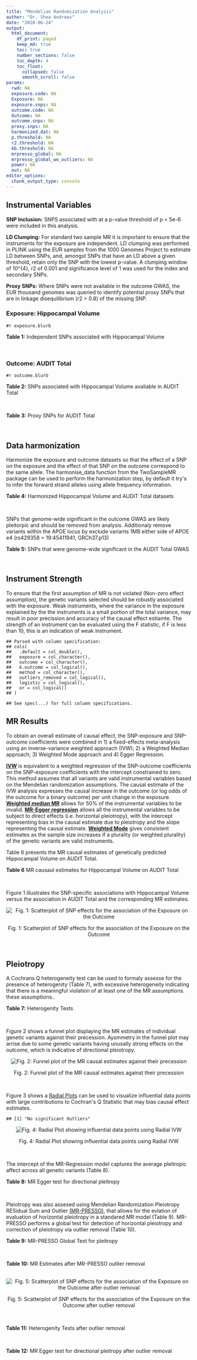 ```yaml
---
title: "Mendelian Randomization Analysis"
author: "Dr. Shea Andrews"
date: "2020-06-24"
output:
  html_document:
    df_print: paged
    keep_md: true
    toc: true
    number_sections: false
    toc_depth: 4
    toc_float:
      collapsed: false
      smooth_scroll: false
params:
  rwd: NA
  exposure.code: NA
  Exposure: NA
  exposure.snps: NA
  outcome.code: NA
  Outcome: NA
  outcome.snps: NA
  proxy.snps: NA
  harmonized.dat: NA
  p.threshold: NA
  r2.threshold: NA
  kb.threshold: NA
  mrpresso_global: NA
  mrpresso_global_wo_outliers: NA
  power: NA
  out: NA
editor_options:
  chunk_output_type: console
---
```







## Instrumental Variables
**SNP Inclusion:** SNPS associated with at a p-value threshold of p < 5e-6 were included in this analysis.
<br>

**LD Clumping:** For standard two sample MR it is important to ensure that the instruments for the exposure are independent. LD clumping was performed in PLINK using the EUR samples from the 1000 Genomes Project to estimate LD between SNPs, and, amongst SNPs that have an LD above a given threshold, retain only the SNP with the lowest p-value. A clumping window of 10^{4}, r2 of 0.001 and significance level of 1 was used for the index and secondary SNPs.
<br>

**Proxy SNPs:** Where SNPs were not available in the outcome GWAS, the EUR thousand genomes was queried to identify potential proxy SNPs that are in linkage disequilibrium (r2 > 0.8) of the missing SNP.
<br>

### Exposure: Hippocampal Volume
`#r exposure.blurb`
<br>

**Table 1:** Independent SNPs associated with Hippocampal Volume
<div data-pagedtable="false">
  <script data-pagedtable-source type="application/json">
{"columns":[{"label":["SNP"],"name":[1],"type":["chr"],"align":["left"]},{"label":["CHROM"],"name":[2],"type":["dbl"],"align":["right"]},{"label":["POS"],"name":[3],"type":["dbl"],"align":["right"]},{"label":["REF"],"name":[4],"type":["chr"],"align":["left"]},{"label":["ALT"],"name":[5],"type":["chr"],"align":["left"]},{"label":["AF"],"name":[6],"type":["dbl"],"align":["right"]},{"label":["BETA"],"name":[7],"type":["dbl"],"align":["right"]},{"label":["SE"],"name":[8],"type":["dbl"],"align":["right"]},{"label":["Z"],"name":[9],"type":["dbl"],"align":["right"]},{"label":["P"],"name":[10],"type":["dbl"],"align":["right"]},{"label":["N"],"name":[11],"type":["dbl"],"align":["right"]},{"label":["TRAIT"],"name":[12],"type":["chr"],"align":["left"]}],"data":[{"1":"rs10908512","2":"1","3":"153856498","4":"C","5":"T","6":"0.5624","7":"0.04051169","8":"0.008700965","9":"4.656","10":"3.217e-06","11":"26814","12":"Hippocampal_Volume"},{"1":"rs7588305","2":"2","3":"8780959","4":"G","5":"C","6":"0.5308","7":"-0.04002256","8":"0.008681684","9":"-4.610","10":"4.023e-06","11":"26615","12":"Hippocampal_Volume"},{"1":"rs59966106","2":"2","3":"96999086","4":"A","5":"G","6":"0.3114","7":"0.04276760","8":"0.009321611","9":"4.588","10":"4.470e-06","11":"26814","12":"Hippocampal_Volume"},{"1":"rs2268894","2":"2","3":"162856148","4":"C","5":"T","6":"0.5412","7":"-0.05668170","8":"0.008658983","9":"-6.546","10":"5.894e-11","11":"26814","12":"Hippocampal_Volume"},{"1":"rs138012093","2":"4","3":"134506440","4":"G","5":"A","6":"0.0173","7":"-0.16180284","8":"0.033576021","9":"-4.819","10":"1.445e-06","11":"26065","12":"Hippocampal_Volume"},{"1":"rs144578582","2":"4","3":"155539564","4":"G","5":"A","6":"0.0068","7":"-0.36225028","8":"0.074659992","9":"-4.852","10":"1.221e-06","11":"13258","12":"Hippocampal_Volume"},{"1":"rs6552737","2":"4","3":"184955461","4":"T","5":"A","6":"0.4152","7":"-0.04324518","8":"0.008759404","9":"-4.937","10":"7.922e-07","11":"26814","12":"Hippocampal_Volume"},{"1":"rs2289881","2":"5","3":"66084260","4":"G","5":"T","6":"0.3544","7":"-0.05014690","8":"0.009022472","9":"-5.558","10":"2.728e-08","11":"26814","12":"Hippocampal_Volume"},{"1":"rs148054686","2":"5","3":"94459128","4":"G","5":"A","6":"0.0124","7":"-0.21659175","8":"0.047064699","9":"-4.602","10":"4.184e-06","11":"18411","12":"Hippocampal_Volume"},{"1":"rs10041542","2":"5","3":"167832067","4":"T","5":"C","6":"0.2452","7":"-0.04686000","8":"0.010070917","9":"-4.653","10":"3.273e-06","11":"26615","12":"Hippocampal_Volume"},{"1":"rs17172044","2":"7","3":"42397586","4":"A","5":"C","6":"0.0775","7":"-0.07408290","8":"0.016143574","9":"-4.589","10":"4.464e-06","11":"26814","12":"Hippocampal_Volume"},{"1":"rs2346440","2":"7","3":"133685512","4":"G","5":"C","6":"0.4591","7":"0.04059843","8":"0.008661921","9":"4.687","10":"2.767e-06","11":"26814","12":"Hippocampal_Volume"},{"1":"rs11979341","2":"7","3":"155797978","4":"C","5":"G","6":"0.3163","7":"0.06558170","8":"0.009708611","9":"6.755","10":"1.424e-11","11":"24484","12":"Hippocampal_Volume"},{"1":"rs11993215","2":"8","3":"28055926","4":"A","5":"T","6":"0.9102","7":"0.06998320","8":"0.015193929","9":"4.606","10":"4.108e-06","11":"26477","12":"Hippocampal_Volume"},{"1":"rs113835443","2":"8","3":"144717251","4":"C","5":"T","6":"0.0904","7":"0.07553081","8":"0.016197900","9":"4.663","10":"3.118e-06","11":"23154","12":"Hippocampal_Volume"},{"1":"rs62583528","2":"9","3":"106929593","4":"G","5":"A","6":"0.1951","7":"0.05622208","8":"0.010891531","9":"5.162","10":"2.447e-07","11":"26814","12":"Hippocampal_Volume"},{"1":"rs7020341","2":"9","3":"119247974","4":"G","5":"C","6":"0.3590","7":"0.05989482","8":"0.009013518","9":"6.645","10":"3.035e-11","11":"26700","12":"Hippocampal_Volume"},{"1":"rs11245365","2":"10","3":"126482389","4":"G","5":"A","6":"0.5648","7":"-0.04474128","8":"0.008786582","9":"-5.092","10":"3.547e-07","11":"26322","12":"Hippocampal_Volume"},{"1":"rs12802656","2":"11","3":"16534415","4":"A","5":"C","6":"0.4696","7":"-0.03979580","8":"0.008681459","9":"-4.584","10":"4.560e-06","11":"26614","12":"Hippocampal_Volume"},{"1":"rs659065","2":"12","3":"4008887","4":"C","5":"G","6":"0.1413","7":"-0.06743310","8":"0.012611389","9":"-5.347","10":"8.931e-08","11":"25881","12":"Hippocampal_Volume"},{"1":"rs61921502","2":"12","3":"65832468","4":"T","5":"G","6":"0.1534","7":"-0.10788400","8":"0.011964511","9":"-9.017","10":"1.941e-19","11":"26814","12":"Hippocampal_Volume"},{"1":"rs79522035","2":"12","3":"72956782","4":"C","5":"T","6":"0.0419","7":"0.09939183","8":"0.021592837","9":"4.603","10":"4.164e-06","11":"26692","12":"Hippocampal_Volume"},{"1":"rs77956314","2":"12","3":"117323367","4":"T","5":"C","6":"0.0840","7":"0.16185400","8":"0.015536016","9":"10.418","10":"2.055e-25","11":"26814","12":"Hippocampal_Volume"},{"1":"rs143933797","2":"17","3":"78252238","4":"G","5":"A","6":"0.0166","7":"0.22638451","8":"0.047143797","9":"4.802","10":"1.571e-06","11":"13758","12":"Hippocampal_Volume"},{"1":"rs79727675","2":"18","3":"11653053","4":"C","5":"A","6":"0.0472","7":"-0.13610794","8":"0.027913852","9":"-4.876","10":"1.082e-06","11":"14245","12":"Hippocampal_Volume"},{"1":"rs429358","2":"19","3":"45411941","4":"T","5":"C","6":"0.1537","7":"-0.06342470","8":"0.012519680","9":"-5.066","10":"4.067e-07","11":"24498","12":"Hippocampal_Volume"},{"1":"rs6060504","2":"20","3":"34197619","4":"T","5":"C","6":"0.1624","7":"0.06315530","8":"0.011701919","9":"5.397","10":"6.762e-08","11":"26814","12":"Hippocampal_Volume"},{"1":"rs5753220","2":"22","3":"30986350","4":"T","5":"C","6":"0.2497","7":"-0.04931970","8":"0.010038609","9":"-4.913","10":"8.988e-07","11":"26459","12":"Hippocampal_Volume"}],"options":{"columns":{"min":{},"max":[10]},"rows":{"min":[10],"max":[10]},"pages":{}}}
  </script>
</div>
<br>

### Outcome: AUDIT Total
`#r outcome.blurb`
<br>

**Table 2:** SNPs associated with Hippocampal Volume avaliable in AUDIT Total
<div data-pagedtable="false">
  <script data-pagedtable-source type="application/json">
{"columns":[{"label":["SNP"],"name":[1],"type":["chr"],"align":["left"]},{"label":["CHROM"],"name":[2],"type":["dbl"],"align":["right"]},{"label":["POS"],"name":[3],"type":["dbl"],"align":["right"]},{"label":["REF"],"name":[4],"type":["chr"],"align":["left"]},{"label":["ALT"],"name":[5],"type":["chr"],"align":["left"]},{"label":["AF"],"name":[6],"type":["dbl"],"align":["right"]},{"label":["BETA"],"name":[7],"type":["dbl"],"align":["right"]},{"label":["SE"],"name":[8],"type":["dbl"],"align":["right"]},{"label":["Z"],"name":[9],"type":["dbl"],"align":["right"]},{"label":["P"],"name":[10],"type":["dbl"],"align":["right"]},{"label":["N"],"name":[11],"type":["dbl"],"align":["right"]},{"label":["TRAIT"],"name":[12],"type":["chr"],"align":["left"]}],"data":[{"1":"rs10908512","2":"1","3":"153856498","4":"C","5":"T","6":"0.57319700","7":"2.263332e-03","8":"0.002653378","9":"0.853","10":"0.393700","11":"141894","12":"AUDIT_Total"},{"1":"rs7588305","2":"2","3":"8780959","4":"G","5":"C","6":"0.56922200","7":"3.696022e-03","8":"0.002649478","9":"1.395","10":"0.162900","11":"141932","12":"AUDIT_Total"},{"1":"rs59966106","2":"2","3":"96999086","4":"A","5":"G","6":"0.28173900","7":"-1.784110e-04","8":"0.002662849","9":"-0.067","10":"0.946900","11":"141888","12":"AUDIT_Total"},{"1":"rs2268894","2":"2","3":"162856148","4":"C","5":"T","6":"0.55968800","7":"-3.396126e-03","8":"0.002663629","9":"-1.275","10":"0.202100","11":"140504","12":"AUDIT_Total"},{"1":"rs138012093","2":"4","3":"134506440","4":"G","5":"A","6":"0.02685050","7":"-6.949463e-05","8":"0.002672870","9":"-0.026","10":"0.979100","11":"141052","12":"AUDIT_Total"},{"1":"rs144578582","2":"4","3":"155539564","4":"G","5":"A","6":"0.00362450","7":"2.509455e-03","8":"0.002658321","9":"0.944","10":"0.345100","11":"141298","12":"AUDIT_Total"},{"1":"rs6552737","2":"4","3":"184955461","4":"T","5":"A","6":"0.40243900","7":"6.074234e-04","8":"0.002711712","9":"0.224","10":"0.822900","11":"136476","12":"AUDIT_Total"},{"1":"rs2289881","2":"5","3":"66084260","4":"G","5":"T","6":"0.36506200","7":"-7.593126e-03","8":"0.002664255","9":"-2.850","10":"0.004373","11":"139491","12":"AUDIT_Total"},{"1":"rs148054686","2":"5","3":"94459128","4":"G","5":"A","6":"0.00362056","7":"-2.910403e-03","8":"0.002662766","9":"-1.093","10":"0.274600","11":"140720","12":"AUDIT_Total"},{"1":"rs10041542","2":"5","3":"167832067","4":"T","5":"C","6":"0.24088900","7":"-1.134930e-03","8":"0.002676719","9":"-0.424","10":"0.671400","11":"139806","12":"AUDIT_Total"},{"1":"rs17172044","2":"7","3":"42397586","4":"A","5":"C","6":"0.06297640","7":"-1.331810e-03","8":"0.002658303","9":"-0.501","10":"0.616100","11":"141669","12":"AUDIT_Total"},{"1":"rs2346440","2":"7","3":"133685512","4":"G","5":"C","6":"0.47453600","7":"-1.742791e-03","8":"0.002664818","9":"-0.654","10":"0.512900","11":"140838","12":"AUDIT_Total"},{"1":"rs11979341","2":"7","3":"155797978","4":"C","5":"G","6":"0.33175500","7":"2.078000e-04","8":"0.002698697","9":"0.077","10":"0.938400","11":"138116","12":"AUDIT_Total"},{"1":"rs11993215","2":"NA","3":"NA","4":"NA","5":"NA","6":"NA","7":"NA","8":"NA","9":"NA","10":"NA","11":"NA","12":"NA"},{"1":"rs113835443","2":"8","3":"144717251","4":"C","5":"T","6":"0.11809600","7":"-3.769069e-04","8":"0.002673099","9":"-0.141","10":"0.887800","11":"140593","12":"AUDIT_Total"},{"1":"rs62583528","2":"9","3":"106929593","4":"G","5":"A","6":"0.17478300","7":"1.080673e-03","8":"0.002668328","9":"0.405","10":"0.685700","11":"140707","12":"AUDIT_Total"},{"1":"rs7020341","2":"9","3":"119247974","4":"G","5":"C","6":"0.41158300","7":"3.194201e-04","8":"0.002661834","9":"0.120","10":"0.904800","11":"141833","12":"AUDIT_Total"},{"1":"rs11245365","2":"10","3":"126482389","4":"G","5":"A","6":"0.60673900","7":"-5.081611e-04","8":"0.002660529","9":"-0.191","10":"0.848900","11":"141824","12":"AUDIT_Total"},{"1":"rs12802656","2":"11","3":"16534415","4":"A","5":"C","6":"0.52089400","7":"5.564580e-03","8":"0.002651063","9":"2.099","10":"0.035810","11":"141326","12":"AUDIT_Total"},{"1":"rs659065","2":"12","3":"4008887","4":"C","5":"G","6":"0.14661100","7":"1.737210e-03","8":"0.002656290","9":"0.654","10":"0.513100","11":"141744","12":"AUDIT_Total"},{"1":"rs61921502","2":"12","3":"65832468","4":"T","5":"G","6":"0.14724000","7":"-6.327520e-03","8":"0.002659738","9":"-2.379","10":"0.017360","11":"140238","12":"AUDIT_Total"},{"1":"rs79522035","2":"12","3":"72956782","4":"C","5":"T","6":"0.05612060","7":"2.225874e-03","8":"0.002662528","9":"0.836","10":"0.403200","11":"140933","12":"AUDIT_Total"},{"1":"rs77956314","2":"12","3":"117323367","4":"T","5":"C","6":"0.07391780","7":"1.479450e-03","8":"0.002656108","9":"0.557","10":"0.577500","11":"141850","12":"AUDIT_Total"},{"1":"rs143933797","2":"17","3":"78252238","4":"G","5":"A","6":"0.03779070","7":"-1.586391e-03","8":"0.002661730","9":"-0.596","10":"0.551100","11":"141216","12":"AUDIT_Total"},{"1":"rs79727675","2":"18","3":"11653053","4":"C","5":"A","6":"0.05414240","7":"3.193084e-04","8":"0.002660903","9":"0.120","10":"0.904800","11":"141932","12":"AUDIT_Total"},{"1":"rs429358","2":"19","3":"45411941","4":"T","5":"C","6":"0.13181000","7":"-6.326630e-03","8":"0.002643806","9":"-2.393","10":"0.016720","11":"141932","12":"AUDIT_Total"},{"1":"rs6060504","2":"20","3":"34197619","4":"T","5":"C","6":"0.16094300","7":"5.140550e-03","8":"0.002649767","9":"1.940","10":"0.052330","11":"141560","12":"AUDIT_Total"},{"1":"rs5753220","2":"22","3":"30986350","4":"T","5":"C","6":"0.20964800","7":"6.115460e-04","8":"0.002658897","9":"0.230","10":"0.818100","11":"141932","12":"AUDIT_Total"}],"options":{"columns":{"min":{},"max":[10]},"rows":{"min":[10],"max":[10]},"pages":{}}}
  </script>
</div>
<br>

**Table 3:** Proxy SNPs for AUDIT Total
<div data-pagedtable="false">
  <script data-pagedtable-source type="application/json">
{"columns":[{"label":["proxy.outcome"],"name":[1],"type":["lgl"],"align":["right"]},{"label":["target_snp"],"name":[2],"type":["chr"],"align":["left"]},{"label":["proxy_snp"],"name":[3],"type":["lgl"],"align":["right"]},{"label":["ld.r2"],"name":[4],"type":["lgl"],"align":["right"]},{"label":["Dprime"],"name":[5],"type":["lgl"],"align":["right"]},{"label":["ref.proxy"],"name":[6],"type":["lgl"],"align":["right"]},{"label":["alt.proxy"],"name":[7],"type":["lgl"],"align":["right"]},{"label":["CHROM"],"name":[8],"type":["lgl"],"align":["right"]},{"label":["POS"],"name":[9],"type":["lgl"],"align":["right"]},{"label":["ALT.proxy"],"name":[10],"type":["lgl"],"align":["right"]},{"label":["REF.proxy"],"name":[11],"type":["lgl"],"align":["right"]},{"label":["AF"],"name":[12],"type":["lgl"],"align":["right"]},{"label":["BETA"],"name":[13],"type":["lgl"],"align":["right"]},{"label":["SE"],"name":[14],"type":["lgl"],"align":["right"]},{"label":["P"],"name":[15],"type":["lgl"],"align":["right"]},{"label":["N"],"name":[16],"type":["lgl"],"align":["right"]},{"label":["ref"],"name":[17],"type":["lgl"],"align":["right"]},{"label":["alt"],"name":[18],"type":["lgl"],"align":["right"]},{"label":["ALT"],"name":[19],"type":["lgl"],"align":["right"]},{"label":["REF"],"name":[20],"type":["lgl"],"align":["right"]},{"label":["PHASE"],"name":[21],"type":["lgl"],"align":["right"]}],"data":[{"1":"NA","2":"rs11993215","3":"NA","4":"NA","5":"NA","6":"NA","7":"NA","8":"NA","9":"NA","10":"NA","11":"NA","12":"NA","13":"NA","14":"NA","15":"NA","16":"NA","17":"NA","18":"NA","19":"NA","20":"NA","21":"NA"}],"options":{"columns":{"min":{},"max":[10]},"rows":{"min":[10],"max":[10]},"pages":{}}}
  </script>
</div>
<br>

## Data harmonization
Harmonize the exposure and outcome datasets so that the effect of a SNP on the exposure and the effect of that SNP on the outcome correspond to the same allele. The harmonise_data function from the TwoSampleMR package can be used to perform the harmonization step, by default it try's to infer the forward strand alleles using allele frequency information.
<br>

**Table 4:** Harmonized Hippocampal Volume and AUDIT Total datasets
<div data-pagedtable="false">
  <script data-pagedtable-source type="application/json">
{"columns":[{"label":["SNP"],"name":[1],"type":["chr"],"align":["left"]},{"label":["effect_allele.exposure"],"name":[2],"type":["chr"],"align":["left"]},{"label":["other_allele.exposure"],"name":[3],"type":["chr"],"align":["left"]},{"label":["effect_allele.outcome"],"name":[4],"type":["chr"],"align":["left"]},{"label":["other_allele.outcome"],"name":[5],"type":["chr"],"align":["left"]},{"label":["beta.exposure"],"name":[6],"type":["dbl"],"align":["right"]},{"label":["beta.outcome"],"name":[7],"type":["dbl"],"align":["right"]},{"label":["eaf.exposure"],"name":[8],"type":["dbl"],"align":["right"]},{"label":["eaf.outcome"],"name":[9],"type":["dbl"],"align":["right"]},{"label":["remove"],"name":[10],"type":["lgl"],"align":["right"]},{"label":["palindromic"],"name":[11],"type":["lgl"],"align":["right"]},{"label":["ambiguous"],"name":[12],"type":["lgl"],"align":["right"]},{"label":["id.outcome"],"name":[13],"type":["chr"],"align":["left"]},{"label":["chr.outcome"],"name":[14],"type":["dbl"],"align":["right"]},{"label":["pos.outcome"],"name":[15],"type":["dbl"],"align":["right"]},{"label":["se.outcome"],"name":[16],"type":["dbl"],"align":["right"]},{"label":["z.outcome"],"name":[17],"type":["dbl"],"align":["right"]},{"label":["pval.outcome"],"name":[18],"type":["dbl"],"align":["right"]},{"label":["samplesize.outcome"],"name":[19],"type":["dbl"],"align":["right"]},{"label":["outcome"],"name":[20],"type":["chr"],"align":["left"]},{"label":["mr_keep.outcome"],"name":[21],"type":["lgl"],"align":["right"]},{"label":["pval_origin.outcome"],"name":[22],"type":["chr"],"align":["left"]},{"label":["chr.exposure"],"name":[23],"type":["dbl"],"align":["right"]},{"label":["pos.exposure"],"name":[24],"type":["dbl"],"align":["right"]},{"label":["se.exposure"],"name":[25],"type":["dbl"],"align":["right"]},{"label":["z.exposure"],"name":[26],"type":["dbl"],"align":["right"]},{"label":["pval.exposure"],"name":[27],"type":["dbl"],"align":["right"]},{"label":["samplesize.exposure"],"name":[28],"type":["dbl"],"align":["right"]},{"label":["exposure"],"name":[29],"type":["chr"],"align":["left"]},{"label":["mr_keep.exposure"],"name":[30],"type":["lgl"],"align":["right"]},{"label":["pval_origin.exposure"],"name":[31],"type":["chr"],"align":["left"]},{"label":["id.exposure"],"name":[32],"type":["chr"],"align":["left"]},{"label":["action"],"name":[33],"type":["dbl"],"align":["right"]},{"label":["mr_keep"],"name":[34],"type":["lgl"],"align":["right"]},{"label":["pleitropy_keep"],"name":[35],"type":["lgl"],"align":["right"]},{"label":["pt"],"name":[36],"type":["dbl"],"align":["right"]},{"label":["mrpresso_RSSobs"],"name":[37],"type":["lgl"],"align":["right"]},{"label":["mrpresso_pval"],"name":[38],"type":["lgl"],"align":["right"]},{"label":["mrpresso_keep"],"name":[39],"type":["lgl"],"align":["right"]}],"data":[{"1":"rs10041542","2":"C","3":"T","4":"C","5":"T","6":"-0.04686000","7":"-1.134930e-03","8":"0.2452","9":"0.24088900","10":"FALSE","11":"FALSE","12":"FALSE","13":"3veenZ","14":"5","15":"167832067","16":"0.002676719","17":"-0.424","18":"0.671400","19":"139806","20":"SanchezRoige2019auditt23andMe","21":"TRUE","22":"reported","23":"5","24":"167832067","25":"0.010070917","26":"-4.653","27":"3.273e-06","28":"26615","29":"Hilbar2017hipv","30":"TRUE","31":"reported","32":"SWaYJb","33":"2","34":"TRUE","35":"TRUE","36":"5e-06","37":"NA","38":"NA","39":"TRUE"},{"1":"rs10908512","2":"T","3":"C","4":"T","5":"C","6":"0.04051169","7":"2.263332e-03","8":"0.5624","9":"0.57319700","10":"FALSE","11":"FALSE","12":"FALSE","13":"3veenZ","14":"1","15":"153856498","16":"0.002653378","17":"0.853","18":"0.393700","19":"141894","20":"SanchezRoige2019auditt23andMe","21":"TRUE","22":"reported","23":"1","24":"153856498","25":"0.008700965","26":"4.656","27":"3.217e-06","28":"26814","29":"Hilbar2017hipv","30":"TRUE","31":"reported","32":"SWaYJb","33":"2","34":"TRUE","35":"TRUE","36":"5e-06","37":"NA","38":"NA","39":"TRUE"},{"1":"rs11245365","2":"A","3":"G","4":"A","5":"G","6":"-0.04474128","7":"-5.081611e-04","8":"0.5648","9":"0.60673900","10":"FALSE","11":"FALSE","12":"FALSE","13":"3veenZ","14":"10","15":"126482389","16":"0.002660529","17":"-0.191","18":"0.848900","19":"141824","20":"SanchezRoige2019auditt23andMe","21":"TRUE","22":"reported","23":"10","24":"126482389","25":"0.008786582","26":"-5.092","27":"3.547e-07","28":"26322","29":"Hilbar2017hipv","30":"TRUE","31":"reported","32":"SWaYJb","33":"2","34":"TRUE","35":"TRUE","36":"5e-06","37":"NA","38":"NA","39":"TRUE"},{"1":"rs113835443","2":"T","3":"C","4":"T","5":"C","6":"0.07553081","7":"-3.769069e-04","8":"0.0904","9":"0.11809600","10":"FALSE","11":"FALSE","12":"FALSE","13":"3veenZ","14":"8","15":"144717251","16":"0.002673099","17":"-0.141","18":"0.887800","19":"140593","20":"SanchezRoige2019auditt23andMe","21":"TRUE","22":"reported","23":"8","24":"144717251","25":"0.016197900","26":"4.663","27":"3.118e-06","28":"23154","29":"Hilbar2017hipv","30":"TRUE","31":"reported","32":"SWaYJb","33":"2","34":"TRUE","35":"TRUE","36":"5e-06","37":"NA","38":"NA","39":"TRUE"},{"1":"rs11979341","2":"G","3":"C","4":"G","5":"C","6":"0.06558170","7":"2.078000e-04","8":"0.3163","9":"0.33175500","10":"FALSE","11":"TRUE","12":"FALSE","13":"3veenZ","14":"7","15":"155797978","16":"0.002698697","17":"0.077","18":"0.938400","19":"138116","20":"SanchezRoige2019auditt23andMe","21":"TRUE","22":"reported","23":"7","24":"155797978","25":"0.009708611","26":"6.755","27":"1.424e-11","28":"24484","29":"Hilbar2017hipv","30":"TRUE","31":"reported","32":"SWaYJb","33":"2","34":"TRUE","35":"TRUE","36":"5e-06","37":"NA","38":"NA","39":"TRUE"},{"1":"rs12802656","2":"C","3":"A","4":"C","5":"A","6":"-0.03979580","7":"5.564580e-03","8":"0.4696","9":"0.52089400","10":"FALSE","11":"FALSE","12":"FALSE","13":"3veenZ","14":"11","15":"16534415","16":"0.002651063","17":"2.099","18":"0.035810","19":"141326","20":"SanchezRoige2019auditt23andMe","21":"TRUE","22":"reported","23":"11","24":"16534415","25":"0.008681459","26":"-4.584","27":"4.560e-06","28":"26614","29":"Hilbar2017hipv","30":"TRUE","31":"reported","32":"SWaYJb","33":"2","34":"TRUE","35":"TRUE","36":"5e-06","37":"NA","38":"NA","39":"TRUE"},{"1":"rs138012093","2":"A","3":"G","4":"A","5":"G","6":"-0.16180284","7":"-6.949463e-05","8":"0.0173","9":"0.02685050","10":"FALSE","11":"FALSE","12":"FALSE","13":"3veenZ","14":"4","15":"134506440","16":"0.002672870","17":"-0.026","18":"0.979100","19":"141052","20":"SanchezRoige2019auditt23andMe","21":"TRUE","22":"reported","23":"4","24":"134506440","25":"0.033576021","26":"-4.819","27":"1.445e-06","28":"26065","29":"Hilbar2017hipv","30":"TRUE","31":"reported","32":"SWaYJb","33":"2","34":"TRUE","35":"TRUE","36":"5e-06","37":"NA","38":"NA","39":"TRUE"},{"1":"rs143933797","2":"A","3":"G","4":"A","5":"G","6":"0.22638451","7":"-1.586391e-03","8":"0.0166","9":"0.03779070","10":"FALSE","11":"FALSE","12":"FALSE","13":"3veenZ","14":"17","15":"78252238","16":"0.002661730","17":"-0.596","18":"0.551100","19":"141216","20":"SanchezRoige2019auditt23andMe","21":"TRUE","22":"reported","23":"17","24":"78252238","25":"0.047143797","26":"4.802","27":"1.571e-06","28":"13758","29":"Hilbar2017hipv","30":"TRUE","31":"reported","32":"SWaYJb","33":"2","34":"TRUE","35":"TRUE","36":"5e-06","37":"NA","38":"NA","39":"TRUE"},{"1":"rs144578582","2":"A","3":"G","4":"A","5":"G","6":"-0.36225028","7":"2.509455e-03","8":"0.0068","9":"0.00362450","10":"FALSE","11":"FALSE","12":"FALSE","13":"3veenZ","14":"4","15":"155539564","16":"0.002658321","17":"0.944","18":"0.345100","19":"141298","20":"SanchezRoige2019auditt23andMe","21":"TRUE","22":"reported","23":"4","24":"155539564","25":"0.074659992","26":"-4.852","27":"1.221e-06","28":"13258","29":"Hilbar2017hipv","30":"TRUE","31":"reported","32":"SWaYJb","33":"2","34":"TRUE","35":"TRUE","36":"5e-06","37":"NA","38":"NA","39":"TRUE"},{"1":"rs148054686","2":"A","3":"G","4":"A","5":"G","6":"-0.21659175","7":"-2.910403e-03","8":"0.0124","9":"0.00362056","10":"FALSE","11":"FALSE","12":"FALSE","13":"3veenZ","14":"5","15":"94459128","16":"0.002662766","17":"-1.093","18":"0.274600","19":"140720","20":"SanchezRoige2019auditt23andMe","21":"TRUE","22":"reported","23":"5","24":"94459128","25":"0.047064699","26":"-4.602","27":"4.184e-06","28":"18411","29":"Hilbar2017hipv","30":"TRUE","31":"reported","32":"SWaYJb","33":"2","34":"TRUE","35":"TRUE","36":"5e-06","37":"NA","38":"NA","39":"TRUE"},{"1":"rs17172044","2":"C","3":"A","4":"C","5":"A","6":"-0.07408290","7":"-1.331810e-03","8":"0.0775","9":"0.06297640","10":"FALSE","11":"FALSE","12":"FALSE","13":"3veenZ","14":"7","15":"42397586","16":"0.002658303","17":"-0.501","18":"0.616100","19":"141669","20":"SanchezRoige2019auditt23andMe","21":"TRUE","22":"reported","23":"7","24":"42397586","25":"0.016143574","26":"-4.589","27":"4.464e-06","28":"26814","29":"Hilbar2017hipv","30":"TRUE","31":"reported","32":"SWaYJb","33":"2","34":"TRUE","35":"TRUE","36":"5e-06","37":"NA","38":"NA","39":"TRUE"},{"1":"rs2268894","2":"T","3":"C","4":"T","5":"C","6":"-0.05668170","7":"-3.396126e-03","8":"0.5412","9":"0.55968800","10":"FALSE","11":"FALSE","12":"FALSE","13":"3veenZ","14":"2","15":"162856148","16":"0.002663629","17":"-1.275","18":"0.202100","19":"140504","20":"SanchezRoige2019auditt23andMe","21":"TRUE","22":"reported","23":"2","24":"162856148","25":"0.008658983","26":"-6.546","27":"5.894e-11","28":"26814","29":"Hilbar2017hipv","30":"TRUE","31":"reported","32":"SWaYJb","33":"2","34":"TRUE","35":"TRUE","36":"5e-06","37":"NA","38":"NA","39":"TRUE"},{"1":"rs2289881","2":"T","3":"G","4":"T","5":"G","6":"-0.05014690","7":"-7.593126e-03","8":"0.3544","9":"0.36506200","10":"FALSE","11":"FALSE","12":"FALSE","13":"3veenZ","14":"5","15":"66084260","16":"0.002664255","17":"-2.850","18":"0.004373","19":"139491","20":"SanchezRoige2019auditt23andMe","21":"TRUE","22":"reported","23":"5","24":"66084260","25":"0.009022472","26":"-5.558","27":"2.728e-08","28":"26814","29":"Hilbar2017hipv","30":"TRUE","31":"reported","32":"SWaYJb","33":"2","34":"TRUE","35":"TRUE","36":"5e-06","37":"NA","38":"NA","39":"TRUE"},{"1":"rs2346440","2":"C","3":"G","4":"C","5":"G","6":"0.04059843","7":"-1.742791e-03","8":"0.4591","9":"0.47453600","10":"FALSE","11":"TRUE","12":"TRUE","13":"3veenZ","14":"7","15":"133685512","16":"0.002664818","17":"-0.654","18":"0.512900","19":"140838","20":"SanchezRoige2019auditt23andMe","21":"TRUE","22":"reported","23":"7","24":"133685512","25":"0.008661921","26":"4.687","27":"2.767e-06","28":"26814","29":"Hilbar2017hipv","30":"TRUE","31":"reported","32":"SWaYJb","33":"2","34":"FALSE","35":"TRUE","36":"5e-06","37":"NA","38":"NA","39":"NA"},{"1":"rs429358","2":"C","3":"T","4":"C","5":"T","6":"-0.06342470","7":"-6.326630e-03","8":"0.1537","9":"0.13181000","10":"FALSE","11":"FALSE","12":"FALSE","13":"3veenZ","14":"19","15":"45411941","16":"0.002643806","17":"-2.393","18":"0.016720","19":"141932","20":"SanchezRoige2019auditt23andMe","21":"TRUE","22":"reported","23":"19","24":"45411941","25":"0.012519680","26":"-5.066","27":"4.067e-07","28":"24498","29":"Hilbar2017hipv","30":"TRUE","31":"reported","32":"SWaYJb","33":"2","34":"TRUE","35":"FALSE","36":"5e-06","37":"NA","38":"NA","39":"TRUE"},{"1":"rs5753220","2":"C","3":"T","4":"C","5":"T","6":"-0.04931970","7":"6.115460e-04","8":"0.2497","9":"0.20964800","10":"FALSE","11":"FALSE","12":"FALSE","13":"3veenZ","14":"22","15":"30986350","16":"0.002658897","17":"0.230","18":"0.818100","19":"141932","20":"SanchezRoige2019auditt23andMe","21":"TRUE","22":"reported","23":"22","24":"30986350","25":"0.010038609","26":"-4.913","27":"8.988e-07","28":"26459","29":"Hilbar2017hipv","30":"TRUE","31":"reported","32":"SWaYJb","33":"2","34":"TRUE","35":"TRUE","36":"5e-06","37":"NA","38":"NA","39":"TRUE"},{"1":"rs59966106","2":"G","3":"A","4":"G","5":"A","6":"0.04276760","7":"-1.784110e-04","8":"0.3114","9":"0.28173900","10":"FALSE","11":"FALSE","12":"FALSE","13":"3veenZ","14":"2","15":"96999086","16":"0.002662849","17":"-0.067","18":"0.946900","19":"141888","20":"SanchezRoige2019auditt23andMe","21":"TRUE","22":"reported","23":"2","24":"96999086","25":"0.009321611","26":"4.588","27":"4.470e-06","28":"26814","29":"Hilbar2017hipv","30":"TRUE","31":"reported","32":"SWaYJb","33":"2","34":"TRUE","35":"TRUE","36":"5e-06","37":"NA","38":"NA","39":"TRUE"},{"1":"rs6060504","2":"C","3":"T","4":"C","5":"T","6":"0.06315530","7":"5.140550e-03","8":"0.1624","9":"0.16094300","10":"FALSE","11":"FALSE","12":"FALSE","13":"3veenZ","14":"20","15":"34197619","16":"0.002649767","17":"1.940","18":"0.052330","19":"141560","20":"SanchezRoige2019auditt23andMe","21":"TRUE","22":"reported","23":"20","24":"34197619","25":"0.011701919","26":"5.397","27":"6.762e-08","28":"26814","29":"Hilbar2017hipv","30":"TRUE","31":"reported","32":"SWaYJb","33":"2","34":"TRUE","35":"TRUE","36":"5e-06","37":"NA","38":"NA","39":"TRUE"},{"1":"rs61921502","2":"G","3":"T","4":"G","5":"T","6":"-0.10788400","7":"-6.327520e-03","8":"0.1534","9":"0.14724000","10":"FALSE","11":"FALSE","12":"FALSE","13":"3veenZ","14":"12","15":"65832468","16":"0.002659738","17":"-2.379","18":"0.017360","19":"140238","20":"SanchezRoige2019auditt23andMe","21":"TRUE","22":"reported","23":"12","24":"65832468","25":"0.011964511","26":"-9.017","27":"1.941e-19","28":"26814","29":"Hilbar2017hipv","30":"TRUE","31":"reported","32":"SWaYJb","33":"2","34":"TRUE","35":"TRUE","36":"5e-06","37":"NA","38":"NA","39":"TRUE"},{"1":"rs62583528","2":"A","3":"G","4":"A","5":"G","6":"0.05622208","7":"1.080673e-03","8":"0.1951","9":"0.17478300","10":"FALSE","11":"FALSE","12":"FALSE","13":"3veenZ","14":"9","15":"106929593","16":"0.002668328","17":"0.405","18":"0.685700","19":"140707","20":"SanchezRoige2019auditt23andMe","21":"TRUE","22":"reported","23":"9","24":"106929593","25":"0.010891531","26":"5.162","27":"2.447e-07","28":"26814","29":"Hilbar2017hipv","30":"TRUE","31":"reported","32":"SWaYJb","33":"2","34":"TRUE","35":"TRUE","36":"5e-06","37":"NA","38":"NA","39":"TRUE"},{"1":"rs6552737","2":"A","3":"T","4":"A","5":"T","6":"-0.04324518","7":"6.074234e-04","8":"0.4152","9":"0.40243900","10":"FALSE","11":"TRUE","12":"FALSE","13":"3veenZ","14":"4","15":"184955461","16":"0.002711712","17":"0.224","18":"0.822900","19":"136476","20":"SanchezRoige2019auditt23andMe","21":"TRUE","22":"reported","23":"4","24":"184955461","25":"0.008759404","26":"-4.937","27":"7.922e-07","28":"26814","29":"Hilbar2017hipv","30":"TRUE","31":"reported","32":"SWaYJb","33":"2","34":"TRUE","35":"TRUE","36":"5e-06","37":"NA","38":"NA","39":"TRUE"},{"1":"rs659065","2":"G","3":"C","4":"G","5":"C","6":"-0.06743310","7":"1.737210e-03","8":"0.1413","9":"0.14661100","10":"FALSE","11":"TRUE","12":"FALSE","13":"3veenZ","14":"12","15":"4008887","16":"0.002656290","17":"0.654","18":"0.513100","19":"141744","20":"SanchezRoige2019auditt23andMe","21":"TRUE","22":"reported","23":"12","24":"4008887","25":"0.012611389","26":"-5.347","27":"8.931e-08","28":"25881","29":"Hilbar2017hipv","30":"TRUE","31":"reported","32":"SWaYJb","33":"2","34":"TRUE","35":"TRUE","36":"5e-06","37":"NA","38":"NA","39":"TRUE"},{"1":"rs7020341","2":"C","3":"G","4":"C","5":"G","6":"0.05989482","7":"3.194201e-04","8":"0.3590","9":"0.41158300","10":"FALSE","11":"TRUE","12":"FALSE","13":"3veenZ","14":"9","15":"119247974","16":"0.002661834","17":"0.120","18":"0.904800","19":"141833","20":"SanchezRoige2019auditt23andMe","21":"TRUE","22":"reported","23":"9","24":"119247974","25":"0.009013518","26":"6.645","27":"3.035e-11","28":"26700","29":"Hilbar2017hipv","30":"TRUE","31":"reported","32":"SWaYJb","33":"2","34":"TRUE","35":"TRUE","36":"5e-06","37":"NA","38":"NA","39":"TRUE"},{"1":"rs7588305","2":"C","3":"G","4":"C","5":"G","6":"-0.04002256","7":"3.696022e-03","8":"0.5308","9":"0.56922200","10":"FALSE","11":"TRUE","12":"TRUE","13":"3veenZ","14":"2","15":"8780959","16":"0.002649478","17":"1.395","18":"0.162900","19":"141932","20":"SanchezRoige2019auditt23andMe","21":"TRUE","22":"reported","23":"2","24":"8780959","25":"0.008681684","26":"-4.610","27":"4.023e-06","28":"26615","29":"Hilbar2017hipv","30":"TRUE","31":"reported","32":"SWaYJb","33":"2","34":"FALSE","35":"TRUE","36":"5e-06","37":"NA","38":"NA","39":"NA"},{"1":"rs77956314","2":"C","3":"T","4":"C","5":"T","6":"0.16185400","7":"1.479450e-03","8":"0.0840","9":"0.07391780","10":"FALSE","11":"FALSE","12":"FALSE","13":"3veenZ","14":"12","15":"117323367","16":"0.002656108","17":"0.557","18":"0.577500","19":"141850","20":"SanchezRoige2019auditt23andMe","21":"TRUE","22":"reported","23":"12","24":"117323367","25":"0.015536016","26":"10.418","27":"2.055e-25","28":"26814","29":"Hilbar2017hipv","30":"TRUE","31":"reported","32":"SWaYJb","33":"2","34":"TRUE","35":"TRUE","36":"5e-06","37":"NA","38":"NA","39":"TRUE"},{"1":"rs79522035","2":"T","3":"C","4":"T","5":"C","6":"0.09939183","7":"2.225874e-03","8":"0.0419","9":"0.05612060","10":"FALSE","11":"FALSE","12":"FALSE","13":"3veenZ","14":"12","15":"72956782","16":"0.002662528","17":"0.836","18":"0.403200","19":"140933","20":"SanchezRoige2019auditt23andMe","21":"TRUE","22":"reported","23":"12","24":"72956782","25":"0.021592837","26":"4.603","27":"4.164e-06","28":"26692","29":"Hilbar2017hipv","30":"TRUE","31":"reported","32":"SWaYJb","33":"2","34":"TRUE","35":"TRUE","36":"5e-06","37":"NA","38":"NA","39":"TRUE"},{"1":"rs79727675","2":"A","3":"C","4":"A","5":"C","6":"-0.13610794","7":"3.193084e-04","8":"0.0472","9":"0.05414240","10":"FALSE","11":"FALSE","12":"FALSE","13":"3veenZ","14":"18","15":"11653053","16":"0.002660903","17":"0.120","18":"0.904800","19":"141932","20":"SanchezRoige2019auditt23andMe","21":"TRUE","22":"reported","23":"18","24":"11653053","25":"0.027913852","26":"-4.876","27":"1.082e-06","28":"14245","29":"Hilbar2017hipv","30":"TRUE","31":"reported","32":"SWaYJb","33":"2","34":"TRUE","35":"TRUE","36":"5e-06","37":"NA","38":"NA","39":"TRUE"}],"options":{"columns":{"min":{},"max":[10]},"rows":{"min":[10],"max":[10]},"pages":{}}}
  </script>
</div>
<br>

SNPs that genome-wide significant in the outcome GWAS are likely pleitorpic and should be removed from analysis. Additionaly remove variants within the APOE locus by exclude variants 1MB either side of APOE e4 (rs429358 = 19:45411941, GRCh37.p13)
<br>


**Table 5:** SNPs that were genome-wide significant in the AUDIT Total GWAS
<div data-pagedtable="false">
  <script data-pagedtable-source type="application/json">
{"columns":[{"label":["SNP"],"name":[1],"type":["chr"],"align":["left"]},{"label":["chr.outcome"],"name":[2],"type":["dbl"],"align":["right"]},{"label":["pos.outcome"],"name":[3],"type":["dbl"],"align":["right"]},{"label":["pval.exposure"],"name":[4],"type":["dbl"],"align":["right"]},{"label":["pval.outcome"],"name":[5],"type":["dbl"],"align":["right"]}],"data":[{"1":"rs429358","2":"19","3":"45411941","4":"4.067e-07","5":"0.01672"}],"options":{"columns":{"min":{},"max":[10]},"rows":{"min":[10],"max":[10]},"pages":{}}}
  </script>
</div>
<br>


## Instrument Strength
To ensure that the first assumption of MR is not violated (Non-zero effect assumption), the genetic variants selected should be robustly associated with the exposure. Weak instruments, where the variance in the exposure explained by the the instruments is a small portion of the total variance, may result in poor precission and accuracy of the causal effect estiamte. The strength of an instrument can be evaluated using the F statistic, if F is less than 10, this is an indication of weak instrument.


```
## Parsed with column specification:
## cols(
##   .default = col_double(),
##   exposure = col_character(),
##   outcome = col_character(),
##   k.outcome = col_logical(),
##   method = col_character(),
##   outliers_removed = col_logical(),
##   logistic = col_logical(),
##   or = col_logical()
## )
```

```
## See spec(...) for full column specifications.
```

<div data-pagedtable="false">
  <script data-pagedtable-source type="application/json">
{"columns":[{"label":["outliers_removed"],"name":[1],"type":["lgl"],"align":["right"]},{"label":["pve.exposure"],"name":[2],"type":["dbl"],"align":["right"]},{"label":["F"],"name":[3],"type":["dbl"],"align":["right"]},{"label":["Alpha"],"name":[4],"type":["dbl"],"align":["right"]},{"label":["NCP"],"name":[5],"type":["dbl"],"align":["right"]},{"label":["Power"],"name":[6],"type":["dbl"],"align":["right"]}],"data":[{"1":"FALSE","2":"0.02897314","3":"33.30501","4":"0.05","5":"3.988384","6":"0.5148472"}],"options":{"columns":{"min":{},"max":[10]},"rows":{"min":[10],"max":[10]},"pages":{}}}
  </script>
</div>

##  MR Results
To obtain an overall estimate of causal effect, the SNP-exposure and SNP-outcome coefficients were combined in 1) a fixed-effects meta-analysis using an inverse-variance weighted approach (IVW); 2) a Weighted Median approach; 3) Weighted Mode approach and 4) Egger Regression.


[**IVW**](https://doi.org/10.1002/gepi.21758) is equivalent to a weighted regression of the SNP-outcome coefficients on the SNP-exposure coefficients with the intercept constrained to zero. This method assumes that all variants are valid instrumental variables based on the Mendelian randomization assumptions. The causal estimate of the IVW analysis expresses the causal increase in the outcome (or log odds of the outcome for a binary outcome) per unit change in the exposure. [**Weighted median MR**](https://doi.org/10.1002/gepi.21965) allows for 50% of the instrumental variables to be invalid. [**MR-Egger regression**](https://doi.org/10.1093/ije/dyw220) allows all the instrumental variables to be subject to direct effects (i.e. horizontal pleiotropy), with the intercept representing bias in the causal estimate due to pleiotropy and the slope representing the causal estimate. [**Weighted Mode**](https://doi.org/10.1093/ije/dyx102) gives consistent estimates as the sample size increases if a plurality (or weighted plurality) of the genetic variants are valid instruments.
<br>



Table 6 presents the MR causal estimates of genetically predicted Hippocampal Volume on AUDIT Total.
<br>

**Table 6** MR causaul estimates for Hippocampal Volume on AUDIT Total
<div data-pagedtable="false">
  <script data-pagedtable-source type="application/json">
{"columns":[{"label":["id.exposure"],"name":[1],"type":["chr"],"align":["left"]},{"label":["id.outcome"],"name":[2],"type":["chr"],"align":["left"]},{"label":["outcome"],"name":[3],"type":["fctr"],"align":["left"]},{"label":["exposure"],"name":[4],"type":["fctr"],"align":["left"]},{"label":["method"],"name":[5],"type":["fctr"],"align":["left"]},{"label":["nsnp"],"name":[6],"type":["int"],"align":["right"]},{"label":["b"],"name":[7],"type":["dbl"],"align":["right"]},{"label":["se"],"name":[8],"type":["dbl"],"align":["right"]},{"label":["pval"],"name":[9],"type":["dbl"],"align":["right"]}],"data":[{"1":"SWaYJb","2":"3veenZ","3":"SanchezRoige2019auditt23andMe","4":"Hilbar2017hipv","5":"Inverse variance weighted (fixed effects)","6":"24","7":"0.003493588","8":"0.004364679","9":"0.4234660"},{"1":"SWaYJb","2":"3veenZ","3":"SanchezRoige2019auditt23andMe","4":"Hilbar2017hipv","5":"Weighted median","6":"24","7":"-0.005270752","8":"0.006009829","9":"0.3804747"},{"1":"SWaYJb","2":"3veenZ","3":"SanchezRoige2019auditt23andMe","4":"Hilbar2017hipv","5":"Weighted mode","6":"24","7":"-0.004178655","8":"0.005337591","9":"0.4416885"},{"1":"SWaYJb","2":"3veenZ","3":"SanchezRoige2019auditt23andMe","4":"Hilbar2017hipv","5":"MR Egger","6":"24","7":"-0.006364007","8":"0.007553008","9":"0.4085310"}],"options":{"columns":{"min":{},"max":[10]},"rows":{"min":[10],"max":[10]},"pages":{}}}
  </script>
</div>
<br>

Figure 1 illustrates the SNP-specific associations with Hippocampal Volume versus the association in AUDIT Total and the corresponding MR estimates.
<br>

<div class="figure" style="text-align: center">
<img src="/sc/arion/projects/LOAD/shea/Projects/MR_ADPhenome/results/MR_ADbidir/Hilbar2017hipv/SanchezRoige2019auditt23andMe/Hilbar2017hipv_5e-6_SanchezRoige2019auditt23andMe_MR_Analaysis_files/figure-html/scatter_plot-1.png" alt="Fig. 1: Scatterplot of SNP effects for the association of the Exposure on the Outcome"  />
<p class="caption">Fig. 1: Scatterplot of SNP effects for the association of the Exposure on the Outcome</p>
</div>
<br>


## Pleiotropy
A Cochrans Q heterogeneity test can be used to formaly assesse for the presence of heterogenity (Table 7), with excessive heterogeneity indicating that there is a meaningful violation of at least one of the MR assumptions.
these assumptions..
<br>

**Table 7:** Heterogenity Tests
<div data-pagedtable="false">
  <script data-pagedtable-source type="application/json">
{"columns":[{"label":["id.exposure"],"name":[1],"type":["chr"],"align":["left"]},{"label":["id.outcome"],"name":[2],"type":["chr"],"align":["left"]},{"label":["outcome"],"name":[3],"type":["fctr"],"align":["left"]},{"label":["exposure"],"name":[4],"type":["fctr"],"align":["left"]},{"label":["method"],"name":[5],"type":["fctr"],"align":["left"]},{"label":["Q"],"name":[6],"type":["dbl"],"align":["right"]},{"label":["Q_df"],"name":[7],"type":["dbl"],"align":["right"]},{"label":["Q_pval"],"name":[8],"type":["dbl"],"align":["right"]}],"data":[{"1":"SWaYJb","2":"3veenZ","3":"SanchezRoige2019auditt23andMe","4":"Hilbar2017hipv","5":"MR Egger","6":"25.18036","7":"22","8":"0.2885277"},{"1":"SWaYJb","2":"3veenZ","3":"SanchezRoige2019auditt23andMe","4":"Hilbar2017hipv","5":"Inverse variance weighted","6":"28.33610","7":"23","8":"0.2033383"}],"options":{"columns":{"min":{},"max":[10]},"rows":{"min":[10],"max":[10]},"pages":{}}}
  </script>
</div>
<br>

Figure 2 shows a funnel plot displaying the MR estimates of individual genetic variants against their precession. Aysmmetry in the funnel plot may arrise due to some genetic variants having unusally strong effects on the outcome, which is indicative of directional pleiotropy.
<br>

<div class="figure" style="text-align: center">
<img src="/sc/arion/projects/LOAD/shea/Projects/MR_ADPhenome/results/MR_ADbidir/Hilbar2017hipv/SanchezRoige2019auditt23andMe/Hilbar2017hipv_5e-6_SanchezRoige2019auditt23andMe_MR_Analaysis_files/figure-html/funnel_plot-1.png" alt="Fig. 2: Funnel plot of the MR causal estimates against their precession"  />
<p class="caption">Fig. 2: Funnel plot of the MR causal estimates against their precession</p>
</div>
<br>

Figure 3 shows a [Radial Plots](https://github.com/WSpiller/RadialMR) can be used to visualize influential data points with large contributions to Cochran's Q Statistic that may bias causal effect estimates.




```
## [1] "No significant Outliers"
```

<div class="figure" style="text-align: center">
<img src="/sc/arion/projects/LOAD/shea/Projects/MR_ADPhenome/results/MR_ADbidir/Hilbar2017hipv/SanchezRoige2019auditt23andMe/Hilbar2017hipv_5e-6_SanchezRoige2019auditt23andMe_MR_Analaysis_files/figure-html/Radial_Plot-1.png" alt="Fig. 4: Radial Plot showing influential data points using Radial IVW"  />
<p class="caption">Fig. 4: Radial Plot showing influential data points using Radial IVW</p>
</div>
<br>

The intercept of the MR-Regression model captures the average pleitropic affect across all genetic variants (Table 8).
<br>

**Table 8:** MR Egger test for directional pleitropy
<div data-pagedtable="false">
  <script data-pagedtable-source type="application/json">
{"columns":[{"label":["id.exposure"],"name":[1],"type":["chr"],"align":["left"]},{"label":["id.outcome"],"name":[2],"type":["chr"],"align":["left"]},{"label":["outcome"],"name":[3],"type":["fctr"],"align":["left"]},{"label":["exposure"],"name":[4],"type":["fctr"],"align":["left"]},{"label":["egger_intercept"],"name":[5],"type":["dbl"],"align":["right"]},{"label":["se"],"name":[6],"type":["dbl"],"align":["right"]},{"label":["pval"],"name":[7],"type":["dbl"],"align":["right"]}],"data":[{"1":"SWaYJb","2":"3veenZ","3":"SanchezRoige2019auditt23andMe","4":"Hilbar2017hipv","5":"0.001563157","6":"0.0009413939","7":"0.1110073"}],"options":{"columns":{"min":{},"max":[10]},"rows":{"min":[10],"max":[10]},"pages":{}}}
  </script>
</div>
<br>

Pleiotropy was also assesed using Mendelian Randomization Pleiotropy RESidual Sum and Outlier [(MR-PRESSO)](https://doi.org/10.1038/s41588-018-0099-7), that allows for the evlation of evaluation of horizontal pleiotropy in a standared MR model (Table 9). MR-PRESSO performs a global test for detection of horizontal pleiotropy and correction of pleiotropy via outlier removal (Table 10).
<br>

**Table 9:** MR-PRESSO Global Test for pleitropy
<div data-pagedtable="false">
  <script data-pagedtable-source type="application/json">
{"columns":[{"label":["id.exposure"],"name":[1],"type":["chr"],"align":["left"]},{"label":["id.outcome"],"name":[2],"type":["chr"],"align":["left"]},{"label":["outcome"],"name":[3],"type":["chr"],"align":["left"]},{"label":["exposure"],"name":[4],"type":["chr"],"align":["left"]},{"label":["pt"],"name":[5],"type":["dbl"],"align":["right"]},{"label":["outliers_removed"],"name":[6],"type":["lgl"],"align":["right"]},{"label":["n_outliers"],"name":[7],"type":["dbl"],"align":["right"]},{"label":["RSSobs"],"name":[8],"type":["dbl"],"align":["right"]},{"label":["pval"],"name":[9],"type":["dbl"],"align":["right"]}],"data":[{"1":"SWaYJb","2":"3veenZ","3":"SanchezRoige2019auditt23andMe","4":"Hilbar2017hipv","5":"5e-06","6":"FALSE","7":"0","8":"32.29496","9":"0.161"}],"options":{"columns":{"min":{},"max":[10]},"rows":{"min":[10],"max":[10]},"pages":{}}}
  </script>
</div>
<br>


**Table 10:** MR Estimates after MR-PRESSO outlier removal
<div data-pagedtable="false">
  <script data-pagedtable-source type="application/json">
{"columns":[{"label":["id.exposure"],"name":[1],"type":["chr"],"align":["left"]},{"label":["id.outcome"],"name":[2],"type":["chr"],"align":["left"]},{"label":["outcome"],"name":[3],"type":["fctr"],"align":["left"]},{"label":["exposure"],"name":[4],"type":["fctr"],"align":["left"]},{"label":["method"],"name":[5],"type":["fctr"],"align":["left"]},{"label":["nsnp"],"name":[6],"type":["int"],"align":["right"]},{"label":["b"],"name":[7],"type":["dbl"],"align":["right"]},{"label":["se"],"name":[8],"type":["dbl"],"align":["right"]},{"label":["pval"],"name":[9],"type":["dbl"],"align":["right"]}],"data":[{"1":"SWaYJb","2":"3veenZ","3":"SanchezRoige2019auditt23andMe","4":"Hilbar2017hipv","5":"Inverse variance weighted (fixed effects)","6":"24","7":"0.003493588","8":"0.004364679","9":"0.4234660"},{"1":"SWaYJb","2":"3veenZ","3":"SanchezRoige2019auditt23andMe","4":"Hilbar2017hipv","5":"Weighted median","6":"24","7":"-0.005270752","8":"0.005916686","9":"0.3730212"},{"1":"SWaYJb","2":"3veenZ","3":"SanchezRoige2019auditt23andMe","4":"Hilbar2017hipv","5":"Weighted mode","6":"24","7":"-0.004178655","8":"0.005594604","9":"0.4626866"},{"1":"SWaYJb","2":"3veenZ","3":"SanchezRoige2019auditt23andMe","4":"Hilbar2017hipv","5":"MR Egger","6":"24","7":"-0.006364007","8":"0.007553008","9":"0.4085310"}],"options":{"columns":{"min":{},"max":[10]},"rows":{"min":[10],"max":[10]},"pages":{}}}
  </script>
</div>
<br>

<div class="figure" style="text-align: center">
<img src="/sc/arion/projects/LOAD/shea/Projects/MR_ADPhenome/results/MR_ADbidir/Hilbar2017hipv/SanchezRoige2019auditt23andMe/Hilbar2017hipv_5e-6_SanchezRoige2019auditt23andMe_MR_Analaysis_files/figure-html/scatter_plot_outlier-1.png" alt="Fig. 5: Scatterplot of SNP effects for the association of the Exposure on the Outcome after outlier removal"  />
<p class="caption">Fig. 5: Scatterplot of SNP effects for the association of the Exposure on the Outcome after outlier removal</p>
</div>
<br>

**Table 11:** Heterogenity Tests after outlier removal
<div data-pagedtable="false">
  <script data-pagedtable-source type="application/json">
{"columns":[{"label":["id.exposure"],"name":[1],"type":["chr"],"align":["left"]},{"label":["id.outcome"],"name":[2],"type":["chr"],"align":["left"]},{"label":["outcome"],"name":[3],"type":["fctr"],"align":["left"]},{"label":["exposure"],"name":[4],"type":["fctr"],"align":["left"]},{"label":["method"],"name":[5],"type":["fctr"],"align":["left"]},{"label":["Q"],"name":[6],"type":["dbl"],"align":["right"]},{"label":["Q_df"],"name":[7],"type":["dbl"],"align":["right"]},{"label":["Q_pval"],"name":[8],"type":["dbl"],"align":["right"]}],"data":[{"1":"SWaYJb","2":"3veenZ","3":"SanchezRoige2019auditt23andMe","4":"Hilbar2017hipv","5":"MR Egger","6":"25.18036","7":"22","8":"0.2885277"},{"1":"SWaYJb","2":"3veenZ","3":"SanchezRoige2019auditt23andMe","4":"Hilbar2017hipv","5":"Inverse variance weighted","6":"28.33610","7":"23","8":"0.2033383"}],"options":{"columns":{"min":{},"max":[10]},"rows":{"min":[10],"max":[10]},"pages":{}}}
  </script>
</div>
<br>

**Table 12:** MR Egger test for directional pleitropy after outlier removal
<div data-pagedtable="false">
  <script data-pagedtable-source type="application/json">
{"columns":[{"label":["id.exposure"],"name":[1],"type":["chr"],"align":["left"]},{"label":["id.outcome"],"name":[2],"type":["chr"],"align":["left"]},{"label":["outcome"],"name":[3],"type":["fctr"],"align":["left"]},{"label":["exposure"],"name":[4],"type":["fctr"],"align":["left"]},{"label":["egger_intercept"],"name":[5],"type":["dbl"],"align":["right"]},{"label":["se"],"name":[6],"type":["dbl"],"align":["right"]},{"label":["pval"],"name":[7],"type":["dbl"],"align":["right"]}],"data":[{"1":"SWaYJb","2":"3veenZ","3":"SanchezRoige2019auditt23andMe","4":"Hilbar2017hipv","5":"0.001563157","6":"0.0009413939","7":"0.1110073"}],"options":{"columns":{"min":{},"max":[10]},"rows":{"min":[10],"max":[10]},"pages":{}}}
  </script>
</div>
<br>
